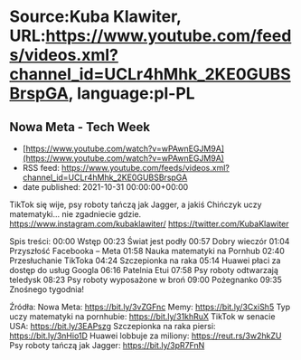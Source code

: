 # Source:Kuba Klawiter, URL:https://www.youtube.com/feeds/videos.xml?channel_id=UCLr4hMhk_2KE0GUBSBrspGA, language:pl-PL

## Nowa Meta - Tech Week
 - [https://www.youtube.com/watch?v=wPAwnEGJM9A](https://www.youtube.com/watch?v=wPAwnEGJM9A)
 - RSS feed: https://www.youtube.com/feeds/videos.xml?channel_id=UCLr4hMhk_2KE0GUBSBrspGA
 - date published: 2021-10-31 00:00:00+00:00

TikTok się wije, psy roboty tańczą jak Jagger, a jakiś Chińczyk uczy matematyki... nie zgadniecie gdzie.
https://www.instagram.com/kubaklawiter/
https://twitter.com/KubaKlawiter

Spis treści:
00:00 Wstęp
00:23 Świat jest podły
00:57 Dobry wieczór
01:04 Przyszłość Facebooka – Meta
01:58 Nauka matematyki na Pornhub
02:40 Przesłuchanie TikToka
04:24 Szczepionka na raka
05:14 Huawei płaci za dostęp do usług Googla
06:16 Patelnia Etui
07:58 Psy roboty odtwarzają teledysk
08:23 Psy roboty wyposażone w broń
09:00 Pożegnanko
09:35 Znośnego tygodnia!


Źródła:
Nowa Meta: https://bit.ly/3vZGFnc
Memy: https://bit.ly/3CxiSh5
Typ uczy matematyki na pornhubie: https://bit.ly/31khRuX
TikTok w senacie USA: https://bit.ly/3EAPszg
Szczepionka na raka piersi: https://bit.ly/3nHio1D
Huawei lobbuje za miliony: https://reut.rs/3w2hkZU
Psy roboty tańczą jak Jagger: https://bit.ly/3pR7FnN

